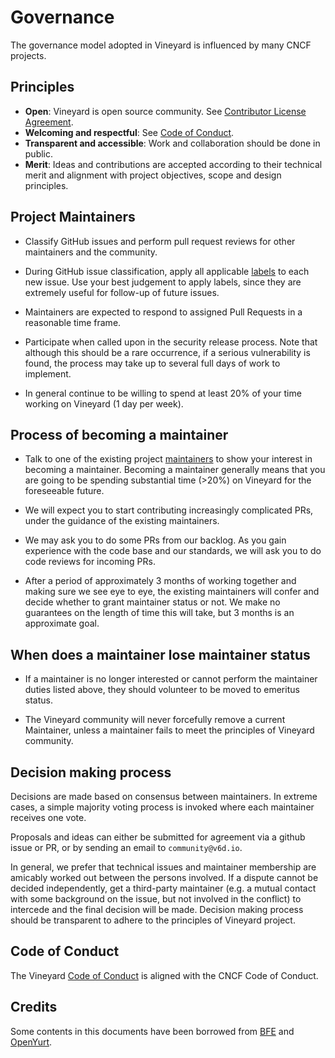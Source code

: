 # Governance

The governance model adopted in Vineyard is influenced by many CNCF projects.

## Principles

- **Open**: Vineyard is open source community. See [Contributor License Agreement](https://cla-assistant.io/alibaba/libvineyard).
- **Welcoming and respectful**: See [Code of Conduct](https://github.com/cncf/foundation/blob/master/code-of-conduct.md).
- **Transparent and accessible**: Work and collaboration should be done in public.
- **Merit**: Ideas and contributions are accepted according to their technical merit
  and alignment with project objectives, scope and design principles.

## Project Maintainers

* Classify GitHub issues and perform pull request reviews for other maintainers and the community.

* During GitHub issue classification, apply all applicable [labels](https://github.com/alibaba/libvineyard/labels)
  to each new issue. Use your best judgement to apply labels, since they are extremely useful for follow-up of future issues. 

* Maintainers are expected to respond to assigned Pull Requests in a reasonable time frame.

* Participate when called upon in the security release process. Note
  that although this should be a rare occurrence, if a serious vulnerability is found, the process
  may take up to several full days of work to implement.

* In general continue to be willing to spend at least 20% of your time working on Vineyard (1 day per week).

## Process of becoming a maintainer

* Talk to one of the existing project [maintainers](MAINTAINERS.md) to show your interest in becoming a
  maintainer. Becoming a maintainer generally means that you are going to be spending substantial
  time (>20%) on Vineyard for the foreseeable future. 

* We will expect you to start contributing increasingly complicated PRs, under the guidance of the existing maintainers.

* We may ask you to do some PRs from our backlog. As you gain experience with the code base and our standards, 
  we will ask you to do code reviews for incoming PRs.

* After a period of approximately 3 months of working together and making sure we see eye to eye, the existing
  maintainers will confer and decide whether to grant maintainer status or not. 
  We make no guarantees on the length of time this will take, but 3 months is an approximate goal.

## When does a maintainer lose maintainer status

* If a maintainer is no longer interested or cannot perform the maintainer duties listed above, they
  should volunteer to be moved to emeritus status. 

* The Vineyard community will never forcefully remove a current Maintainer, unless a maintainer fails to meet 
  the principles of Vineyard community.

## Decision making process

Decisions are made based on consensus between maintainers. In extreme cases, a simple majority voting process is invoked 
where each maintainer receives one vote.

Proposals and ideas can either be submitted for agreement via a github issue or PR,
or by sending an email to `community@v6d.io`.

In general, we prefer that technical issues and maintainer membership are amicably worked out between the persons involved.
If a dispute cannot be decided independently, get a third-party maintainer (e.g. a mutual contact with some background
on the issue, but not involved in the conflict) to intercede and the final decision will be made.
Decision making process should be transparent to adhere to the principles of Vineyard project.

## Code of Conduct

The Vineyard [Code of Conduct](CODE_OF_CONDUCT.md) is aligned with the CNCF Code of Conduct.

## Credits

Some contents in this documents have been borrowed from [BFE](https://github.com/bfenetworks/bfe/blob/develop/GOVERNANCE.md) and [OpenYurt](https://github.com/alibaba/openyurt/blob/master/GOVERNANCE.md).

